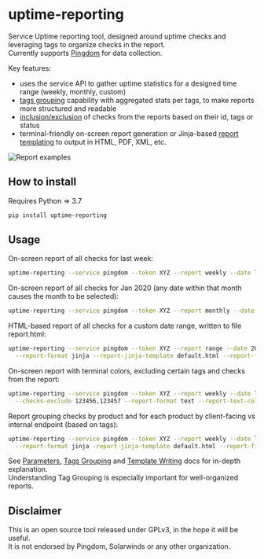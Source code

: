 # uptime-reporting

Service Uptime reporting tool, designed around uptime checks and leveraging tags to organize checks in the report.  
Currently supports [Pingdom](https://www.pingdom.com/) for data collection.

Key features:
- uses the service API to gather uptime statistics for a designed time range (weekly, monthly, custom)
- [tags grouping](docs/TAGSGROUPING.md) capability with aggregated stats per tags, to make reports more structured and readable
- [inclusion/exclusion](docs/PARAMETERS.md#filters) of checks from the reports based on their id, tags or status
- terminal-friendly on-screen report generation or Jinja-based [report templating](docs/TEMPLATING.md) to output in HTML, PDF, XML, etc.

![Report examples](https://user-images.githubusercontent.com/9863475/82117785-88764000-976a-11ea-9549-735411ca813b.png)

## How to install

Requires Python => 3.7

```bash
pip install uptime-reporting
```

## Usage

On-screen report of all checks for last week:
```bash
uptime-reporting --service pingdom --token XYZ --report weekly --date last
```

On-screen report of all checks for Jan 2020 (any date within that month causes the month to be selected):
```bash
uptime-reporting --service pingdom --token XYZ --report monthly --date 2020-01-01
```

HTML-based report of all checks for a custom date range, written to file report.html:
```bash
uptime-reporting --service pingdom --token XYZ --report range --date 2020-02-01_2020-03-15 \
  --report-format jinja --report-jinja-template default.html --report-filename report.html
```

On-screen report with terminal colors, excluding certain tags and checks from the report:
```bash
uptime-reporting --service pingdom --token XYZ --report weekly --date last --tags-exclude foo,bar \
  --checks-exclude 123456,123457 --report-format text --report-text-colors
```

Report grouping checks by product and for each product by client-facing vs internal endpoint (based on tags):
```bash
uptime-reporting --service pingdom --token XYZ --report weekly --date last --tags-grouping "productA,productB|client-facing,internal" \
  --report-format jinja -report-jinja-template default.html --report-filename report.html
```

See [Parameters](docs/PARAMETERS.md), [Tags Grouping](docs/TAGSGROUPING.md) and [Template Writing](docs/TEMPLATES.md) docs for in-depth explanation.  
Understanding Tag Grouping is especially important for well-organized reports.


## Disclaimer

This is an open source tool released under GPLv3, in the hope it will be useful.  
It is not endorsed by Pingdom, Solarwinds or any other organization.
